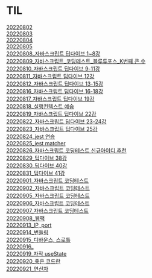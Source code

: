 # TIL

[20220802](./20220802.md) <br>
[20220803](./20220803.md) <br>
[20220804](./20220804.md) <br>
[20220805](./20220805.md) <br>
[20220808_자바스크립트 딥다이브 1~8강](./20220808.md) <br>
[20220809_자바스크립트_코딩테스트_블루투포스_K번째 큰 수](./20220809.md) <br>
[20220810_자바스크립트 딥다이브 9-11강](./20220810.md) <br>
[20220811_자바스크립트 딥다이브 12강](./20220811.md) <br>
[20220812_자바스크립트 딥다이브 13-15강](./20220812.md) <br>
[20220816_자바스크립트 딥다이브 16-18강](./20220816.md) <br>
[20220817_자바스크립트 딥다이브 19강](./20220817.md) <br>
[20220818_실행컨텍스트 예습](./20220818.md) <br>
[20220819_자바스크립트 딥다이브 22강](./20220819.md) <br>
[20220822_자바스크립트 딥다이브 23-24강](./20220822.md) <br>
[20220823_자바스크립트 딥다이브 25강](./20220823.md) <br>
[20220824_jest 연습](./20220824.md) <br>
[20220825_jest matcher](./20220825.md) <br>
[20220826_자바스크립트 코딩테스트 신규아이디 추천](./20220826.md) <br>
[20220829_딥다이브 38강](./20220829.md) <br>
[20220830_딥다이브 40강](./20220830.md) <br>
[20220831_딥다이브 41강](./20220831.md) <br>
[20220901_자바스크립트 코딩테스트](./20220901.md) <br>
[20220902_자바스크립트 코딩테스트](./20220902.md) <br>
[20220905_자바스크립트 코딩테스트](./20220905.md) <br>
[20220906_자바스크립트 코딩테스트](./20220906.md) <br>
[20220907_자바스크립트 코딩테스트](./20220907.md) <br>
[20220908_웹팩](./20220908.md) <br>
[20220913_IP, port](./20220913.md) <br>
[20220914_번들링](./20220914.md) <br>
[20220915_디바운스, 스로틀](./20220915.md) <br>
[20220916_](./20220916.md) <br>
[20220919_자작 useState](./20220919.md) <br>
[20220920_좋은 코드란](./20220920.md) <br>
[20220921_연산자](./20220921.md) <br>
